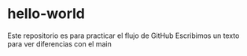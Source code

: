 # hello-world
Este repositorio es para practicar el flujo de GitHub
Escribimos un texto para ver diferencias con el main
